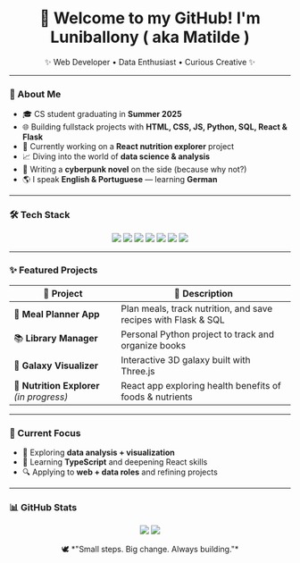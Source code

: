 <h1 align="center">🌿 Welcome to my GitHub! I'm Luniballony ( aka Matilde )</h1>
<p align="center">✨ Web Developer • Data Enthusiast • Curious Creative ✨</p>

---

### 🧭 About Me
- 🎓 CS student graduating in **Summer 2025**
- 🌐 Building fullstack projects with **HTML, CSS, JS, Python, SQL, React & Flask**
- 🍃 Currently working on a **React nutrition explorer** project
- 📈 Diving into the world of **data science & analysis**
- 📖 Writing a **cyberpunk novel** on the side (because why not?)
- 🌎 I speak **English & Portuguese** — learning **German**

---

### 🛠 Tech Stack
<p align="center">
  <img src="https://img.shields.io/badge/Python-fff?style=for-the-badge&logo=python&logoColor=blue" />
  <img src="https://img.shields.io/badge/JavaScript-fff?style=for-the-badge&logo=javascript&logoColor=yellow" />
  <img src="https://img.shields.io/badge/HTML5-fff?style=for-the-badge&logo=html5&logoColor=orange" />
  <img src="https://img.shields.io/badge/CSS3-fff?style=for-the-badge&logo=css3&logoColor=blue" />
  <img src="https://img.shields.io/badge/React-fff?style=for-the-badge&logo=react&logoColor=61DAFB" />
  <img src="https://img.shields.io/badge/SQL-fff?style=for-the-badge&logo=postgresql&logoColor=blue" />
  <img src="https://img.shields.io/badge/Three.js-fff?style=for-the-badge&logo=three.js&logoColor=black" />
</p>

---

### ✨ Featured Projects
| 🌟 Project | 💬 Description |
|-----------|----------------|
| 🥗 **Meal Planner App** | Plan meals, track nutrition, and save recipes with Flask & SQL |
| 📚 **Library Manager** | Personal Python project to track and organize books |
| 🌌 **Galaxy Visualizer** | Interactive 3D galaxy built with Three.js |
| 🍎 **Nutrition Explorer** *(in progress)* | React app exploring health benefits of foods & nutrients |

---

### 🌿 Current Focus
- 🧪 Exploring **data analysis + visualization**
- 🧠 Learning **TypeScript** and deepening React skills
- 🔍 Applying to **web + data roles** and refining projects

---

### 📊 GitHub Stats
<p align="center">
  <img src="https://github-readme-stats.vercel.app/api?username=luniballony&show_icons=true&hide_title=true&hide_border=true&bg_color=ffffff00&text_color=333&icon_color=6c63ff" />
  <img src="https://github-readme-streak-stats.herokuapp.com?user=luniballony&hide_border=true&background=FFFFFF00&stroke=0000&ring=6c63ff&fire=6c63ff&currStreakLabel=6c63ff" />
</p>


<p align="center">🕊️ *"Small steps. Big change. Always building."*</p>

